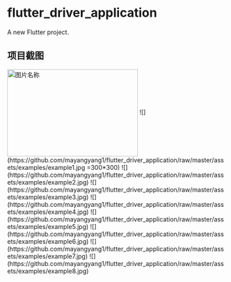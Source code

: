 # flutter_driver_application

A new Flutter project.

## 项目截图
<img src="https://github.com/mayangyang1/flutter_driver_application/raw/master/assets/examples/example1.jpg" width = "300" height = "200" alt="图片名称" align=center />
![](https://github.com/mayangyang1/flutter_driver_application/raw/master/assets/examples/example1.jpg =300*300)  
![](https://github.com/mayangyang1/flutter_driver_application/raw/master/assets/examples/example2.jpg)  
![](https://github.com/mayangyang1/flutter_driver_application/raw/master/assets/examples/example3.jpg)  
![](https://github.com/mayangyang1/flutter_driver_application/raw/master/assets/examples/example4.jpg)  
![](https://github.com/mayangyang1/flutter_driver_application/raw/master/assets/examples/example5.jpg)  
![](https://github.com/mayangyang1/flutter_driver_application/raw/master/assets/examples/example6.jpg)  
![](https://github.com/mayangyang1/flutter_driver_application/raw/master/assets/examples/example7.jpg)  
![](https://github.com/mayangyang1/flutter_driver_application/raw/master/assets/examples/example8.jpg)  


